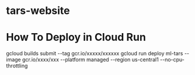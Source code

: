 # tars-website

# How To Deploy in Cloud Run
gcloud builds submit --tag gcr.io/xxxxx/xxxxxx
gcloud run deploy ml-tars     --image gcr.io/xxxx/xxx     --platform managed     --region us-central1     --no-cpu-throttling